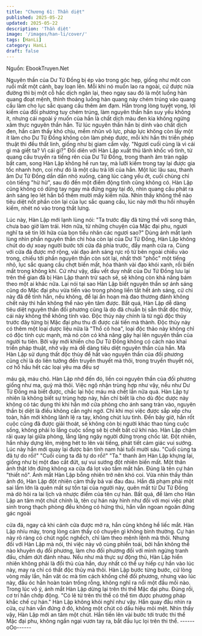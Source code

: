 ```yaml
---
title: "Chương 61: Thần diệt"
published: 2025-05-22
updated: 2025-05-22
description: 'Thần diệt'
image: '/images/han-li/cover/'
tags: [HanLi]
category: HanLi
draft: false
---
```


Nguồn: EbookTruyen.Net

Nguyên thần của Dư Tử Đồng bị ép vào trong góc hẹp, giống như
một con ruồi mất một cánh, bay loạn lên. Mỗi khi nó muốn lao ra
ngoài, cứ được nửa đường thì bị một cỗ hắc dịch ngăn lại, theo
ngay sau đó là một luồng hàn quang đoạt mệnh, thỉnh thoảng
luồng hàn quang này chém trúng vào quang cầu làm cho lục sắc
quang cầu thêm ảm đạm.
Hắn trong lòng tuyệt vọng, lợi kiếm của đối phương tuy chém
trúng, làm nguyên thần hắn suy yếu không ít, nhưng cái ngoài ý
muốn của hắn là chất dịch màu đen kia không ngừng xâm thực
nguyên thần hắn.
Từ lúc nguyên thần hắn bị dính vào chất dịch đen, hắn cảm thấy
khó chịu, mềm nhũn vô lực, pháp lực không còn lấy một ít làm
cho Dư Tử Đồng không còn làm phép được, mỗi khi hắn thi triển
phép thuật thì đều thất linh, giống như bị giam cầm vậy.
"Ngươi cuối cùng là vì cái gì mà giết ta? Vì cái gì?"
Đối diên với Hàn Lập xuất thủ lãnh khốc vô tình, từ quang cầu
truyền ra tiếng rên của Dư Tử Đồng, trong thanh âm tràn ngập bất
cam, song Hàn Lập không hề run tay, mà lưỡi kiếm trong tay lại
được gia tốc nhanh hơn, coi như đó là một câu trả lời của hắn.
Một lúc lâu sau, thanh âm Dư Tử Đồng dần dần nhỏ xuống, càng
lúc càng yếu ớt, cuối chùng chỉ còn tiếng "hừ hừ", sau đó đến một
điểm động tĩnh cũng không có.
Hàn Lập cũng không có dừng tay ngay mà đứng ngay tại đó, nhìn
quang cầu phát ra ánh sáng leo lét hắn bổ thêm mười mấy kiếm
nữa. Nhìn thấy không thể nào tiêu diệt nốt phần còn lại của lục
sắc quang cầu, lúc này mới thu hồi nhuyễn kiếm, nhét nó vào
trong thắt lưng.

Lúc này, Hàn Lập mới lạnh lùng nói:
"Ta trước đây đã từng thề với song thân, chưa bao giờ làm trái.
Hơn nữa, từ những chuyện của Mặc đại phu, ngươi nghĩ ta sẽ tin
lời hứa của bọn tiểu nhân các ngươi sao?"
Dùng ánh mắt lạnh lùng nhìn phần nguyên thần chi hỏa còn lại
của Dư Tử Đồng, Hàn Lập không chút do dự xoay người bước tới
cửa đá phía trước, đẩy mạnh cửa ra.
Cùng với cửa đá được mở rộng, vài đạo ánh sáng rực rõ từ bên
ngoài chiếu vào trong, chiếu tới phần nguyên thần còn sót lại,
nhất thời "phốc" một tiếng nhỏ, lục sắc quang cầu chợt biến mất,
hóa thành vài đạo khói xanh, rồi biến mất trong không khí.
Cứ như vậy, dấu vết duy nhất của Dư Tử Đồng lưu lại trên thế
gian đã bị Hàn Lập thanh trừ sạch sẽ, sẽ không còn khả năng
bám theo một ai khác nữa.
Lại nói tại sao Hàn Lập biết nguyên thần sợ ánh sáng cũng do
Mặc đại phu vừa tiến vào trong phòng liền tắt hết ánh sáng, cử
chỉ này đã đề tỉnh hắn, nếu không, để lại ẩn hoạn mà đao thương
đánh không chết này thì hắn không thể nào yên tâm được.
Bất quá, Hàn Lập dễ dàng tiêu diệt nguyên thần đối phương cũng
là do đã chuẩn bị sẵn thất độc thủy, cái này không thể không tính
vào.
Độc thủy này chính là từ ngũ độc thủy trước đây từng bị Mặc đại
phu thu đi được cải tiến mà thành. Độc thủy này có thêm một loại
dược liệu nữa là "Thổ cô hoa", loại độc thảo này không chỉ có độc
tính cực mạnh, mà nó còn có khả năng gây hại lên nguyên thần
của người tu tiên. Bởi vậy mới khiến cho Dư Tử Đồng không có
cách nào khai triển pháp thuật, nhờ vậy mà dễ dàng tiêu diệt
nguyên thần của hắn.
Mà Hàn Lập sử dụng thất độc thủy để hắt vào nguyên thần của
đối phương cũng chỉ là do liên tưởng đến truyền thuyết mà thôi,
trong truyền thuyết nói, cơ hồ hầu hết các loại yêu ma đều sợ

máu gà, máu chó. Hàn Lập nhớ đến đó, liền coi nguyên thần của
đối phương giống như ma, quỷ mà thôi.
Việc ngộ nhận trùng hợp như vậy, nếu như Dư Tử Đồng mà biết
được, chắc lại hộc máu mà chết lần nữa quá.
Hàn Lập tự nhiên là không biết sự trùng hợp này, hắn chỉ biết là
cho dù độc dược này không có tác dụng thì khi hắn mở cửa
phòng cho ánh sang tràn vào, nguyên thần bị diệt là điều không
cần nghi ngờ. Chỉ khi mọi việc được sắp xếp chu toàn, hắn mới
không lãnh lệ ra tay, không chút lưu tình.
Đến bây giờ, hắn rốt cuộc cũng đã được giải thoát, sẽ không còn
bị người khác thao túng cuộc sống, không phải lo lắng cuộc sống
sẽ bị chết bất cứ khi nào.
Hàn Lập chậm rãi quay lại giữa phòng, lẳng lặng ngây người
đứng trong chốc lát. Đột nhiên, hắn nhảy dựng lên, miệng hét to
lên vài tiếng, phát tiết cảm giác vui sướng. Lúc này hắn mới quay
lại được bản tính nam hài tuổi mười sáu.
"Cuối cùng ta đã tự do rồi!"
"Cuối cùng ta đã tự do rồi!"
"Ta." thanh âm Hàn Lập khựng lại, giống như bị một đao cắt đứt,
sự vui sướng đột nhiên biến mất.
Một thân ảnh thật lớn đứng không xa cửa đá lọt vào tầm mắt hắn.
Đúng là tên cự hán "thiết nô".
Ánh mắt Hàn Lập bỗng nhiên trở nên khó coi. Vừa nhìn thấy thân
ảnh đó, Hàn Lập đột nhiên cảm thấy bả vai đau đau. Hắn đã
phạm phải một sai lầm lớn là quên mất sự tồn tại của người này,
quên mất từ Dư Tử Đồng mà dò hỏi ra lai lịch và nhược điểm của
tên cự hán.
Bất quá, để làm cho Hàn Lập an tâm một chút chính là, tên cự
hán này hình như đối với mọi việc phát sinh trong thạch phòng
đều không có hứng thú, hắn vẫn ngoan ngoãn đứng gác ngoài

cửa đá, ngay cả khi cánh cửa được mở ra, hắn cũng không hề
liếc mắt.
Hàn Lập nhíu mày, trong lòng cảm thấy có chuyện gì không bình
thường. Cự hán này rõ ràng có chút ngốc nghếch, chỉ làm theo
mệnh lệnh mà thôi. Nhưng đối với Hàn Lập mà nói, thì việc này
vô cùng phiền toái, bởi hắn không thể nào khuyên dụ đối phương,
làm cho đối phương đối với mình ngừng tranh đấu, chấm dứt
đánh nhau. Nếu như mà thực sự động thủ, Hàn Lập hiển nhiên
không phải là đối thủ của hắn, duy nhất có thể uy hiếp cự hắn vào
lúc này, may ra chỉ có thất độc thủy mà thôi.
Hàn Lập bước từng bước, cứ lòng vòng mấy lần, hắn văt óc mà
tìm cách khống chế đối phương, nhưng vào lúc này, đầu óc hắn
hoàn toàn trống rỗng, không nghĩ ra nổi một đầu mối nào.
Trong lúc vô ý, ánh mắt Hàn Lập dừng lại trên thi thể Mặc đại phu.
Đúng rồi, cơ trí hắn chớp động.
"Có lẽ từ trên thi thể có thể tìm được phương pháp khắc chế cự
hán." Hàn Lập không khỏi nghĩ như vậy.
Hắn quay đầu nhìn ra cửa, cự hán vẫn đứng ở đó, không một
chút có dấu hiệu mỏi mệt.
Nhìn thấy vậy, Hàn Lập mới an tâm một chút. Hắn tiến lên vài
bước tới trước thi thể Mặc đại phu, không ngần ngại vươn tay ra,
bắt đầu lục lọi trên thi thể.
------oOo------
